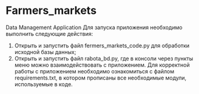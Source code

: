 # Farmers_markets
Data Management Application
Для запуска приложения необходимо выполнить следующие действия:
1. Открыть и запустить файл fermers_markets_code.py для обработки исходной базы данных;
2. Открыть и запустить файл rabota_bd.py, где в консоли через пункты меню можно взаимодействовать с приложением.
Для корректной работы с приложением необходимо ознакомиться с файлом requirements.txt, в котором прописаны все необходимые модули, используемые в коде.

